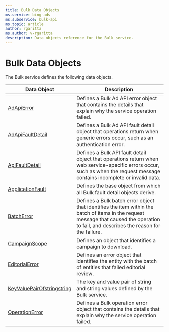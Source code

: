 ```yaml
---
title: Bulk Data Objects
ms.service: bing-ads
ms.subservice: bulk-api
ms.topic: article
author: rgaritta
ms.author: v-rgaritta
description: Data objects reference for the Bulk service.
---
```

# Bulk Data Objects
The Bulk service defines the following data objects.

|Data Object|Description|
|---|---|
|[AdApiError](adapierror.md)|Defines a Bulk Ad API error object that contains the details that explain why the service operation failed.|
|[AdApiFaultDetail](adapifaultdetail.md)|Defines a Bulk Ad API fault detail object that operations return when generic errors occur, such as an authentication error.|
|[ApiFaultDetail](apifaultdetail.md)|Defines a Bulk API fault detail object that operations return when web service-specific errors occur, such as when the request message contains incomplete or invalid data.|
|[ApplicationFault](applicationfault.md)|Defines the base object from which all Bulk fault detail objects derive.|
|[BatchError](batcherror.md)|Defines a Bulk batch error object that identifies the item within the batch of items in the request message that caused the operation to fail, and describes the reason for the failure.|
|[CampaignScope](campaignscope.md)|Defines an object that identifies a campaign to download.|
|[EditorialError](editorialerror.md)|Defines an error object that identifies the entity with the batch of entities that failed editorial review.|
|[KeyValuePairOfstringstring](keyvaluepairofstringstring.md)|The key and value pair of string and string values defined by the Bulk service.|
|[OperationError](operationerror.md)|Defines a Bulk operation error object that contains the details that explain why the service operation failed.|
